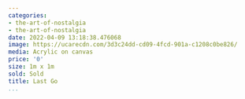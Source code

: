 ```yaml
---
categories:
- the-art-of-nostalgia
- the-art-of-nostalgia
date: 2022-04-09 13:18:38.476068
image: https://ucarecdn.com/3d3c24dd-cd09-4fcd-901a-c1208c0be826/
media: Acrylic on canvas
price: '0'
size: 1m x 1m
sold: Sold
title: Last Go
...
```

